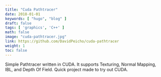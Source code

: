 ```yaml
---
title: "Cuda Pathtracer"
date: 2018-01-01
keywords: [ "hugo", "blog" ]
draft: false
tags: [ 'graphics', 'C++' ]
math: false
image: "cuda-pathtracer.jpg"
link: https://github.com/DavidPeicho/cuda-pathtracer
weight: 1
toc: false
---
```


Simple Pathtracer written in CUDA. It supports Texturing, Normal Mapping, IBL,
and Depth Of Field. Quick project made to try out CUDA.

<!--more-->
